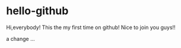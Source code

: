# hello-github

Hi,everybody!
This the my first time on github!
Nice to join you guys!!



a change ...
